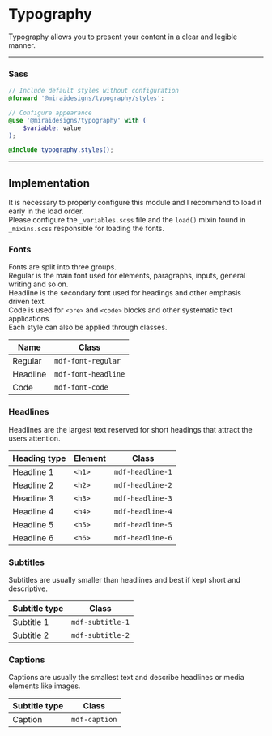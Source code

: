 # Typography

Typography allows you to present your content in a clear and legible manner.

---

### Sass

```scss
// Include default styles without configuration
@forward '@miraidesigns/typography/styles';
```

```scss
// Configure appearance
@use '@miraidesigns/typography' with (
    $variable: value
);

@include typography.styles();
```

---

## Implementation

It is necessary to properly configure this module and I recommend to load it early in the load order.\
Please configure the `_variables.scss` file and the `load()` mixin found in `_mixins.scss` responsible for loading the fonts.

### Fonts

Fonts are split into three groups.\
Regular is the main font used for elements, paragraphs, inputs, general writing and so on.\
Headline is the secondary font used for headings and other emphasis driven text.\
Code is used for `<pre>` and `<code>` blocks and other systematic text applications.\
Each style can also be applied through classes.

| Name     | Class               |
| -------- | ------------------- |
| Regular  | `mdf-font-regular`  |
| Headline | `mdf-font-headline` |
| Code     | `mdf-font-code`     |

### Headlines

Headlines are the largest text reserved for short headings that attract the users attention.

| Heading type | Element | Class            |
| ------------ | ------- | ---------------- |
| Headline 1   | `<h1>`  | `mdf-headline-1` |
| Headline 2   | `<h2>`  | `mdf-headline-2` |
| Headline 3   | `<h3>`  | `mdf-headline-3` |
| Headline 4   | `<h4>`  | `mdf-headline-4` |
| Headline 5   | `<h5>`  | `mdf-headline-5` |
| Headline 6   | `<h6>`  | `mdf-headline-6` |

### Subtitles

Subtitles are usually smaller than headlines and best if kept short and descriptive.

| Subtitle type | Class            |
| ------------- | ---------------- |
| Subtitle 1    | `mdf-subtitle-1` |
| Subtitle 2    | `mdf-subtitle-2` |

### Captions

Captions are usually the smallest text and describe headlines or media elements like images.

| Subtitle type | Class         |
| ------------- | ------------- |
| Caption       | `mdf-caption` |